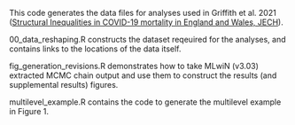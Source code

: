 This code generates the data files for analyses used in Griffith et al. 2021 (<a href="https://jech.bmj.com/content/75/12/1165">Structural Inequalities in COVID-19 mortality in England and Wales, JECH</a>).

00_data_reshaping.R constructs the dataset reqeuired for the analyses, and contains links to the locations of the data itself. 

fig_generation_revisions.R demonstrates how to take MLwiN (v3.03) extracted MCMC chain output and use them to construct the results (and supplemental results) figures. 

multilevel_example.R contains the code to generate the multilevel example in Figure 1.
